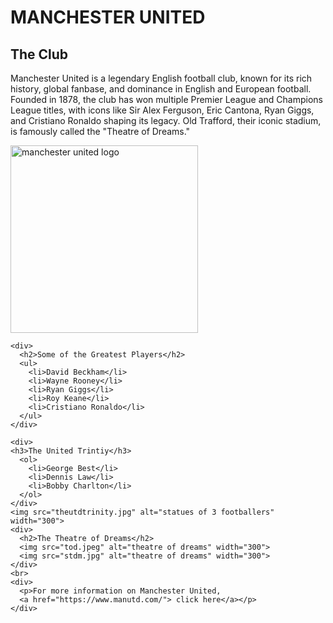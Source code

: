 <!DOCTYPE html>
<html lang = "en">

<head>
  <meta charset="utf-8">
  <meta name="viewport" content="width=device-width">
  <title>one love</title>
  <link href="style.css" rel="stylesheet" type="text/css" />
</head>

<body>
  <main>
    <h1>MANCHESTER UNITED</h1>
    <div>
      <h2>The Club</h2>
      <p> Manchester United is a legendary English football club, known for its rich history, global fanbase, and dominance in English and European football. Founded in 1878, the club has won multiple Premier League and Champions League titles, with icons like Sir Alex Ferguson, Eric Cantona, Ryan Giggs, and Cristiano Ronaldo shaping its legacy. Old Trafford, their iconic stadium, is famously called the "Theatre of Dreams."</p>
     </div>
    <img src="manutd.png" alt="manchester united logo" width="300">
    
    <div>
      <h2>Some of the Greatest Players</h2>
      <ul>
        <li>David Beckham</li>
        <li>Wayne Rooney</li>
        <li>Ryan Giggs</li>
        <li>Roy Keane</li>
        <li>Cristiano Ronaldo</li>
      </ul>
    </div>
    
    <div>
    <h3>The United Trintiy</h3>
      <ol>
        <li>George Best</li>
        <li>Dennis Law</li>
        <li>Bobby Charlton</li>
      </ol>
    </div>
    <img src="theutdtrinity.jpg" alt="statues of 3 footballers" width="300">
    <div>
      <h2>The Theatre of Dreams</h2>
      <img src="tod.jpeg" alt="theatre of dreams" width="300">
      <img src="stdm.jpg" alt="theatre of dreams" width="300">
    </div>
    <br>
    <div>
      <p>For more information on Manchester United,
      <a href="https://www.manutd.com/"> click here</a></p>
    </div>
  </main>
</body>
</html>
